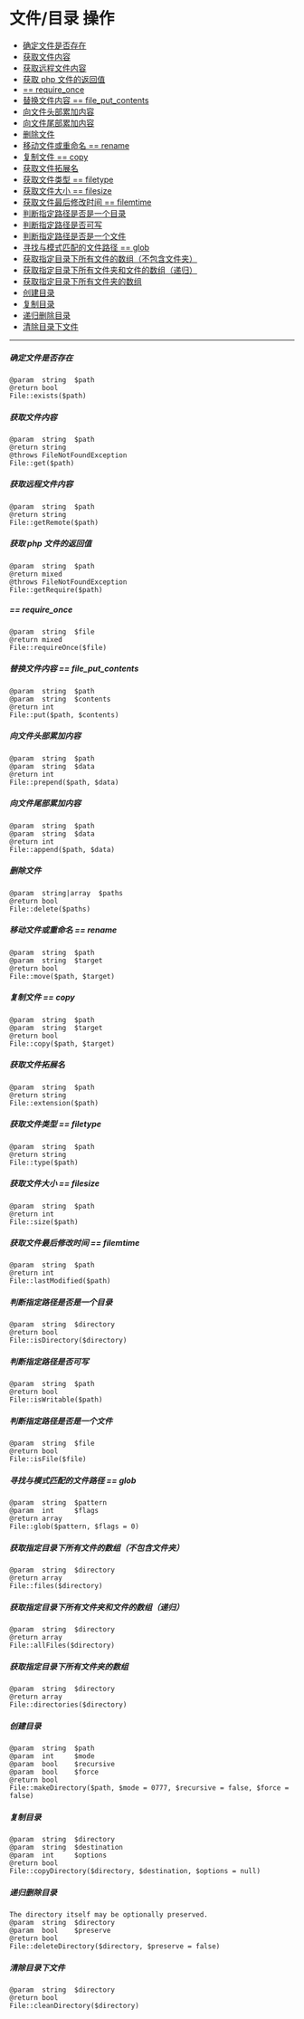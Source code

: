 文件/目录 操作
============

- [确定文件是否存在](#exists)
- [获取文件内容](#get)
- [获取远程文件内容](#getRemote)
- [获取 php 文件的返回值](#getRequire)
- [== require_once](#requireOnce)
- [替换文件内容 == file_put_contents](#put)
- [向文件头部累加内容](#prepend)
- [向文件尾部累加内容](#append)
- [删除文件](#delete)
- [移动文件或重命名 == rename](#move)
- [复制文件 == copy](#copy)
- [获取文件拓展名](#extension)
- [获取文件类型 == filetype](#type)
- [获取文件大小 == filesize](#size)
- [获取文件最后修改时间 == filemtime](#lastModified)
- [判断指定路径是否是一个目录](#isDirectory)
- [判断指定路径是否可写](#isWritable)
- [判断指定路径是否是一个文件](#isFile)
- [寻找与模式匹配的文件路径 == glob](#glob)
- [获取指定目录下所有文件的数组（不包含文件夹）](#files)
- [获取指定目录下所有文件夹和文件的数组（递归）](#allFiles)
- [获取指定目录下所有文件夹的数组](#directories)
- [创建目录](#makeDirectory)
- [复制目录](#copyDirectory)
- [递归删除目录](#deleteDirectory)
- [清除目录下文件](#cleanDirectory)

---

<a name="exists"></a>
##### 确定文件是否存在

    @param  string  $path
    @return bool
    File::exists($path)

<a name="get"></a>
##### 获取文件内容

    @param  string  $path
    @return string
    @throws FileNotFoundException
    File::get($path)

<a name="getRemote"></a>
##### 获取远程文件内容

    @param  string  $path
    @return string
    File::getRemote($path)

<a name="getRequire"></a>
##### 获取 php 文件的返回值

    @param  string  $path
    @return mixed
    @throws FileNotFoundException
    File::getRequire($path)

<a name="requireOnce"></a>
##### == require_once

    @param  string  $file
    @return mixed
    File::requireOnce($file)

<a name="put"></a>
##### 替换文件内容 == file_put_contents

    @param  string  $path
    @param  string  $contents
    @return int
    File::put($path, $contents)

<a name="prepend"></a>
##### 向文件头部累加内容

    @param  string  $path
    @param  string  $data
    @return int
    File::prepend($path, $data)

<a name="append"></a>
##### 向文件尾部累加内容

    @param  string  $path
    @param  string  $data
    @return int
    File::append($path, $data)

<a name="delete"></a>
##### 删除文件

    @param  string|array  $paths
    @return bool
    File::delete($paths)

<a name="move"></a>
##### 移动文件或重命名 == rename

    @param  string  $path
    @param  string  $target
    @return bool
    File::move($path, $target)

<a name="copy"></a>
##### 复制文件 == copy

    @param  string  $path
    @param  string  $target
    @return bool
    File::copy($path, $target)

<a name="extension"></a>
##### 获取文件拓展名

    @param  string  $path
    @return string
    File::extension($path)

<a name="type"></a>
##### 获取文件类型 == filetype

    @param  string  $path
    @return string
    File::type($path)

<a name="size"></a>
##### 获取文件大小 == filesize

    @param  string  $path
    @return int
    File::size($path)

<a name="lastModified"></a>
##### 获取文件最后修改时间 == filemtime

    @param  string  $path
    @return int
    File::lastModified($path)

<a name="isDirectory"></a>
##### 判断指定路径是否是一个目录

    @param  string  $directory
    @return bool
    File::isDirectory($directory)

<a name="isWritable"></a>
##### 判断指定路径是否可写

    @param  string  $path
    @return bool
    File::isWritable($path)

<a name="isFile"></a>
##### 判断指定路径是否是一个文件

    @param  string  $file
    @return bool
    File::isFile($file)

<a name="glob"></a>
##### 寻找与模式匹配的文件路径 == glob

    @param  string  $pattern
    @param  int     $flags
    @return array
    File::glob($pattern, $flags = 0)

<a name="files"></a>
##### 获取指定目录下所有文件的数组（不包含文件夹）

    @param  string  $directory
    @return array
    File::files($directory)

<a name="allFiles"></a>
##### 获取指定目录下所有文件夹和文件的数组（递归）

    @param  string  $directory
    @return array
    File::allFiles($directory)

<a name="directories"></a>
##### 获取指定目录下所有文件夹的数组

    @param  string  $directory
    @return array
    File::directories($directory)

<a name="makeDirectory"></a>
##### 创建目录

    @param  string  $path
    @param  int     $mode
    @param  bool    $recursive
    @param  bool    $force
    @return bool
    File::makeDirectory($path, $mode = 0777, $recursive = false, $force = false)

<a name="copyDirectory"></a>
##### 复制目录

    @param  string  $directory
    @param  string  $destination
    @param  int     $options
    @return bool
    File::copyDirectory($directory, $destination, $options = null)

<a name="deleteDirectory"></a>
##### 递归删除目录

    The directory itself may be optionally preserved.
    @param  string  $directory
    @param  bool    $preserve
    @return bool
    File::deleteDirectory($directory, $preserve = false)

<a name="cleanDirectory"></a>
##### 清除目录下文件

    @param  string  $directory
    @return bool
    File::cleanDirectory($directory)

